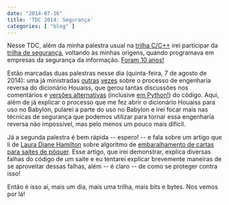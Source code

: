 ```yaml
---
date: "2014-07-16"
title: 'TDC 2014: Segurança'
categories: [ "blog" ]
---
```

Nesse TDC, além da minha palestra usual na [trilha C/C++](http://www.thedevelopersconference.com.br/tdc/2014/saopaulo/trilha-c-e-cmaismais) irei participar da [trilha de segurança](http://www.thedevelopersconference.com.br/tdc/2014/saopaulo/trilha-seguranca), voltando às minhas origens, quando programava em empresas da segurança da informação. [Foram 10 anos!](http://www.caloni.com.br/autor)

Estão marcadas duas palestras nesse dia (quinta-feira, 7 de agosto de 2014): uma já ministradas [outras](http://www.caloni.com.br/engenharia-reversa-em-itajuba) [vezes](http://www.caloni.com.br/tdc-2011) sobre o processo de engenharia reversa do dicionário Houaiss, que gerou tantas discussões nos comentários e [versões alternativas](http://www.caloni.com.br/houaiss-no-kindle) (inclusive [em Python!](http://www.caloni.com.br/houaiss-para-babylon-em-python)) do código. Aqui, além de já explicar o processo que me fez abrir o dicionário Houaiss para uso no Babylon, pularei a parte do uso no Babylon e irei focar mais nas técnicas de segurança que podemos utilizar para tornar essa engenharia reversa não impossível, mas pelo menos um pouco mais difícil.

Já a segunda palestra é bem rápida -- espero! -- e fala sobre um artigo que li de [Laura Diane Hamilton](http://www.lauradhamilton.com/) sobre algoritmo de [embaralhamento de cartas para saites de pôquer](http://www.lauradhamilton.com/random-lessons-online-poker-exploit). Esse artigo, que irei demonstrar, explica diversas falhas do código de um saite e eu tentarei explicar brevemente maneiras de se aproveitar dessas falhas, além -- é claro -- de como se proteger contra isso!

Então é isso aí, mais um dia, mais uma trilha, mais bits e bytes. Nos vemos por lá!

